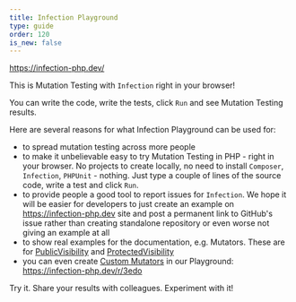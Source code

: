 ```yaml
---
title: Infection Playground
type: guide
order: 120
is_new: false
---
```


https://infection-php.dev/

This is Mutation Testing with `Infection` right in your browser!

You can write the code, write the tests, click `Run` and see Mutation Testing results.

Here are several reasons for what Infection Playground can be used for:

* to spread mutation testing across more people
* to make it unbelievable easy to try Mutation Testing in PHP - right in your browser. No projects to create locally, no need to install `Composer`, `Infection`, `PHPUnit` - nothing. Just type a couple of lines of the source code, write a test and click `Run`.
* to provide people a good tool to report issues for `Infection`. We hope it will be easier for developers to just create an example on https://infection-php.dev site and post a permanent link to GitHub's issue rather than creating standalone repository or even worse not giving an example at all
* to show real examples for the documentation, e.g. Mutators. These are for [PublicVisibility](https://infection-php.dev/r/qxk) and [ProtectedVisibility](https://infection-php.dev/r/j0l)
* you can even create [Custom Mutators](/guide/custom-mutators.html) in our Playground: https://infection-php.dev/r/3edo

Try it. Share your results with colleagues. Experiment with it!

